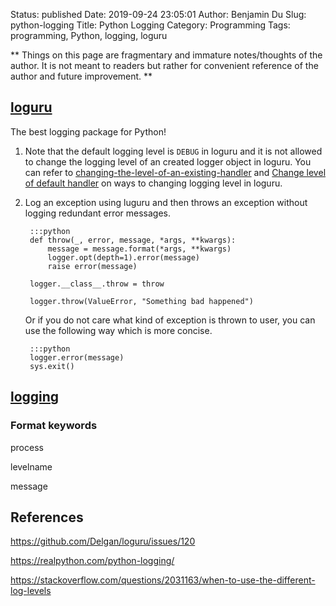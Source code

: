 Status: published
Date: 2019-09-24 23:05:01
Author: Benjamin Du
Slug: python-logging
Title: Python Logging
Category: Programming
Tags: programming, Python, logging, loguru

**
Things on this page are fragmentary and immature notes/thoughts of the author.
It is not meant to readers but rather for convenient reference of the author and future improvement.
**

## [loguru](https://github.com/Delgan/loguru)

The best logging package for Python!

1. Note that the default logging level is `DEBUG` in loguru
  and it is not allowed to change the logging level of an created logger object in loguru.
  You can refer to
  [changing-the-level-of-an-existing-handler](https://loguru.readthedocs.io/en/latest/resources/recipes.html#changing-the-level-of-an-existing-handler)
  and
  [Change level of default handler](https://github.com/Delgan/loguru/issues/51)
  on ways to changing logging level in loguru.

2. Log an exception using luguru and then throws an exception without logging redundant error messages.

        :::python
        def throw(_, error, message, *args, **kwargs):
            message = message.format(*args, **kwargs)
            logger.opt(depth=1).error(message)
            raise error(message)

        logger.__class__.throw = throw

        logger.throw(ValueError, "Something bad happened")

    Or if you do not care what kind of exception is thrown to user, 
    you can use the following way which is more concise.

        :::python
        logger.error(message)
        sys.exit()

## [logging](https://docs.python.org/3/library/logging.html)

### Format keywords

process

levelname

message

## References

https://github.com/Delgan/loguru/issues/120

https://realpython.com/python-logging/

https://stackoverflow.com/questions/2031163/when-to-use-the-different-log-levels
